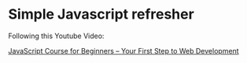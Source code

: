 # Simple Javascript refresher

Following this Youtube Video:

[JavaScript Course for Beginners – Your First Step to Web Development](https://www.youtube.com/watch?v=W6NZfCO5SIk)